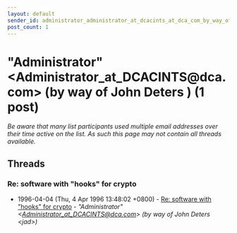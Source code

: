 ```yaml
---
layout: default
sender_id: administrator_administrator_at_dcacints_at_dca_com_by_way_of_john_deters_jad_
post_count: 1
---
```


# "Administrator" <Administrator_at_DCACINTS<span>@</span>dca.com> (by way of John Deters <jad>) (1 post)

_Be aware that many list participants used multiple email addresses over their time active on the list. As such this page may not contain all threads available._

## Threads

### Re: software with "hooks" for crypto
+ 1996-04-04 (Thu, 4 Apr 1996 13:48:02 +0800) - [Re: software with "hooks" for crypto](/archive/1996/04/7277dda9336be5dc8dd7afae0e1875403c1de9fdb482ba2f30d30330c8af5204) - _"Administrator" \<Administrator_at_DCACINTS@dca.com\> (by way of John Deters \<jad\>)_

